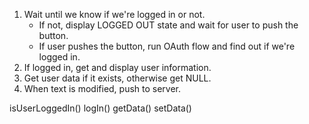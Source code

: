 1. Wait until we know if we're logged in or not.
    - If not, display LOGGED OUT state and wait for user to push the button.
    - If user pushes the button, run OAuth flow and find out if we're logged in.
2. If logged in, get and display user information.
3. Get user data if it exists, otherwise get NULL.
4. When text is modified, push to server.

isUserLoggedIn()
logIn()
getData()
setData()
